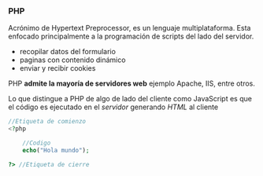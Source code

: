 
### **PHP**

Acrónimo de Hypertext Preprocessor, es un lenguaje multiplataforma.
Esta enfocado principalmente a la programación de scripts del lado del servidor.
- recopilar datos del formulario
- paginas con contenido dinámico
- enviar y recibir cookies

PHP **admite la mayoría de servidores web** ejemplo Apache, IIS, entre otros.

Lo que distingue a PHP de algo de lado del cliente como JavaScript es que el código es ejecutado en el *servidor* generando *HTML* al cliente

```PHP
//Etiqueta de comienzo
<?php

	//Codigo
	echo("Hola mundo"); 

?> //Etiqueta de cierre
```
